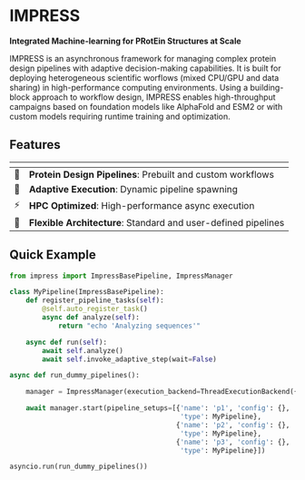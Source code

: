 # IMPRESS

**Integrated Machine-learning for PRotEin Structures at Scale**

IMPRESS is an asynchronous framework for managing complex protein design pipelines with adaptive decision-making capabilities. It is built for deploying heterogeneous scientific worflows (mixed CPU/GPU and data sharing) in high-performance computing environments. Using a building-block approach to workflow design, IMPRESS enables high-throughput campaigns based on foundation models like AlphaFold and ESM2 or with custom models requiring runtime training and optimization.


## Features
|<!-- -->|<!-- -->|
| ----------- | ----------- |
|🧬|**Protein Design Pipelines**: Prebuilt and custom workflows|
|🔄|**Adaptive Execution**: Dynamic pipeline spawning|
|⚡|**HPC Optimized**: High-performance async execution|
|🎯| **Flexible Architecture**: Standard and user-defined pipelines|


## Quick Example
```python
from impress import ImpressBasePipeline, ImpressManager

class MyPipeline(ImpressBasePipeline):
    def register_pipeline_tasks(self):
        @self.auto_register_task()
        async def analyze(self):
            return "echo 'Analyzing sequences'"

    async def run(self):
        await self.analyze()
        await self.invoke_adaptive_step(wait=False)

async def run_dummy_pipelines():

    manager = ImpressManager(execution_backend=ThreadExecutionBackend({}))

    await manager.start(pipeline_setups=[{'name': 'p1', 'config': {}, 
                                          'type': MyPipeline},
                                         {'name': 'p2', 'config': {}, 
                                          'type': MyPipeline},
                                         {'name': 'p3', 'config': {},
                                          'type': MyPipeline}])

asyncio.run(run_dummy_pipelines())
```


